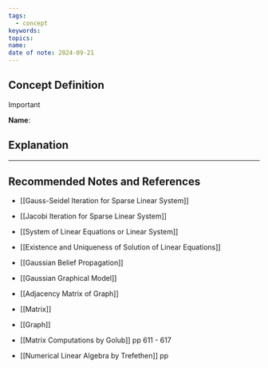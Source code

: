 ```yaml
---
tags:
  - concept
keywords: 
topics: 
name: 
date of note: 2024-09-21
---
```


## Concept Definition

>[!important]
>**Name**: 



## Explanation





-----------
##  Recommended Notes and References


- [[Gauss-Seidel Iteration for Sparse Linear System]]
- [[Jacobi Iteration for Sparse Linear System]]

- [[System of Linear Equations or Linear System]]
- [[Existence and Uniqueness of Solution of Linear Equations]]


- [[Gaussian Belief Propagation]]
- [[Gaussian Graphical Model]]


- [[Adjacency Matrix of Graph]]
- [[Matrix]]
- [[Graph]]


- [[Matrix Computations by Golub]] pp 611 - 617
- [[Numerical Linear Algebra by Trefethen]] pp 